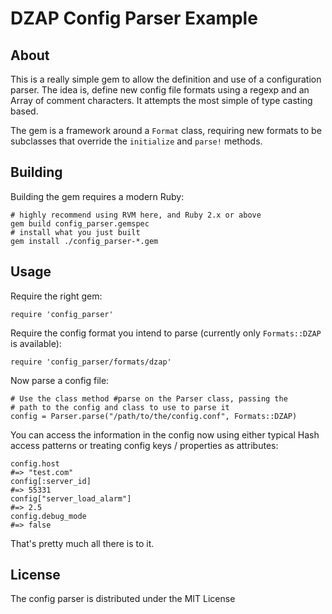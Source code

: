 DZAP Config Parser Example
==========================

About
-----
This is a really simple gem to allow the definition and use of a configuration parser. The idea is, define new config file formats using a regexp and an Array of comment characters. It attempts the most simple of type casting based.

The gem is a framework around a `Format` class, requiring new formats to be subclasses that override the `initialize` and `parse!` methods.

Building
-----

Building the gem requires a modern Ruby:

    # highly recommend using RVM here, and Ruby 2.x or above
    gem build config_parser.gemspec
    # install what you just built
    gem install ./config_parser-*.gem

Usage
-----

Require the right gem:

    require 'config_parser'

Require the config format you intend to parse (currently only `Formats::DZAP` is available):

    require 'config_parser/formats/dzap'

Now parse a config file:

    # Use the class method #parse on the Parser class, passing the
    # path to the config and class to use to parse it
    config = Parser.parse("/path/to/the/config.conf", Formats::DZAP)

You can access the information in the config now using either typical Hash access patterns or treating config keys / properties as attributes:

    config.host
    #=> "test.com"
    config[:server_id]
    #=> 55331
    config["server_load_alarm"]
    #=> 2.5
    config.debug_mode
    #=> false

That's pretty much all there is to it.

License
-------

The config parser is distributed under the MIT License